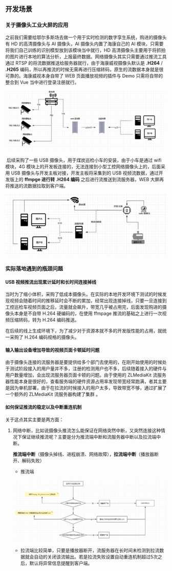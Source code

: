 ## 开发场景

### 关于摄像头工业大屏的应用

​	之前我们需要给鄂尔多斯场去做一个用于实时检测的数字孪生系统，购进的摄像头有 HD 的高清摄像头与 AI 摄像头，AI 摄像头内置了海康自己的 AI 模块，只需要将我们自己训练的识别模型放到该模块当中就行，HD 高清摄像头主要用于将抓拍的图片进行本地的算法分析，上报最终数据。网络摄像头其实只需要通过推流工具通过 RTSP 的将流数据推送给服务器就行，由于海康威视摄像头默认是 **.H264** / **.H265** 编码，所以再推流的时候无需再进行压缩转码，原生的流数据本身就是很可靠的。海康威视本身自带了 WEB 页面播放视频的插件与 Demo 只需将自带的整合到 Vue 当中进行登录注册就行。

![image-20250220131441938](./assets/image-20250220131441938.png) 

​	后续采购了一些 USB 摄像头，用于煤炭巡检小车的安装，由于小车是通过 wifi 模块，4G 模块上的开发板连接的，无法连接到小型工控网络摄像头上的，后面采用 USB 摄像头与开发主板对接，开发主板将采集到的 USB 视频流数据，通过开发版上的 **ffmpge 进行转 .H264 编码** 之后进行流推送到流服务器，WEB 大屏再将推送的流数据拉取到客户端。

![image-20250220131146657](./assets/image-20250220131146657.png) 

### 实际落地遇到的瓶颈问题

#### USB 视频推流出现累计延时和长时间连接掉线

当时为了缩小体积，采购了低成本摄像头。在实际的本地开发环境下测试的时候发现视频会随着时间的推移延时会不断的累加，经常出现连接掉线，只要一旦连接到工控巡检车视频页面之后，流量就会飙升，带宽几乎被占用完，后面发现购进的摄像头本身是不自带 H.264 硬编码的，在使用 ffmpage 推流的基础之上进行一次视频压缩转码，转为 H.264 编码推送。

在后续的线上生成环境下，为了减少对于资源本就不多的开发版性能的占用，就统一采购了 H.264 编码规格的摄像头。

#### 输入输出设备增加导致的视频页面卡顿延时问题

由于摄像头连接的流服务器是要提供给多个部门去使用的，在刚开始使用的时候处于测试阶段接入的用户量并不多，注册的检测用户也不多，后续随着接入的硬件与用户数量增加，会出现流服务器页面卡顿的问题。由于使用的 ZLMediaKit 流服务器性能本身是很好的，查看服务端的硬件资源占用率发现带宽经常跑满，者其主要是因为单机部署，由于在拉流的时候接入的用户太多，导致带宽不够，通过扩展了一个额外的 ZLMediaKit 流服务器构建了集群 。

#### 如何保证推流的稳定以及中断重连机制

关于这点其实主要是两方面：

1. 网络中断，比如说摄像头推流怎么能保证在网络突然中断，又突然连接这种情况下保证继续推流呢？主要是分为推流端中断和流服务器中断以及拉流端中断。

   **推流端中断**（摄像头掉线、进程崩溃、网络故障），**拉流端中断**（播放器断开、解码失败）

   - 推流端

   ![image-20250220141358585](./assets/image-20250220141358585.png)

   - 拉流端比较简单，只要是播放器断开，流服务器在长时间未检测到拉流数据就会自动的关闭该流输出。若是拉流失败设置自动重连机制超过5次之后，默认将异常信息提醒到客户端。